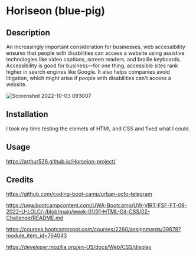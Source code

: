 # Horiseon (blue-pig)

## Description

An increasingly important consideration for businesses, web accessibility ensures that people with disabilities can access a website using assistive technologies like video captions, screen readers, and braille keyboards. Accessibility is good for business—for one thing, accessible sites rank higher in search engines like Google. It also helps companies avoid litigation, which might arise if people with disabilities can't access a website.

![Screenshot 2022-10-03 093007](https://user-images.githubusercontent.com/113845043/193630573-0a70257a-bcfc-4e4a-ac7c-72330aa1bfb7.png)


## Installation

I took my time testing the elemets of HTML and CSS and fixed what I could.

## Usage

https://arthur528.github.io/Horseion-project/

## Credits

https://github.com/coding-boot-camp/urban-octo-telegram

https://uwa.bootcampcontent.com/UWA-Bootcamp/UW-VIRT-FSF-FT-09-2022-U-LOLC/-/blob/main/week-01/01-HTML-Git-CSS/02-Challenge/README.md

https://courses.bootcampspot.com/courses/2260/assignments/39878?module_item_id=764043

https://developer.mozilla.org/en-US/docs/Web/CSS/display


